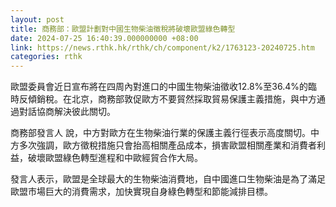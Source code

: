```yaml
---
layout: post
title: 商務部：歐盟計劃對中國生物柴油徵稅將破壞歐盟綠色轉型
date: 2024-07-25 16:40:39.000000000 +08:00
link: https://news.rthk.hk/rthk/ch/component/k2/1763123-20240725.htm
categories: rthk
---
```


歐盟委員會近日宣布將在四周內對進口的中國生物柴油徵收12.8%至36.4%的臨時反傾銷稅。在北京，商務部敦促歐方不要貿然採取貿易保護主義措施，與中方通過對話協商解決彼此關切。

商務部發言人 說，中方對歐方在生物柴油行業的保護主義行徑表示高度關切。中方多次強調，歐方徵稅措施只會抬高相關產品成本，損害歐盟相關產業和消費者利益，破壞歐盟綠色轉型進程和中歐經貿合作大局。

發言人表示，歐盟是全球最大的生物柴油消費地，自中國進口生物柴油是為了滿足歐盟市場巨大的消費需求，加快實現自身綠色轉型和節能減排目標。
